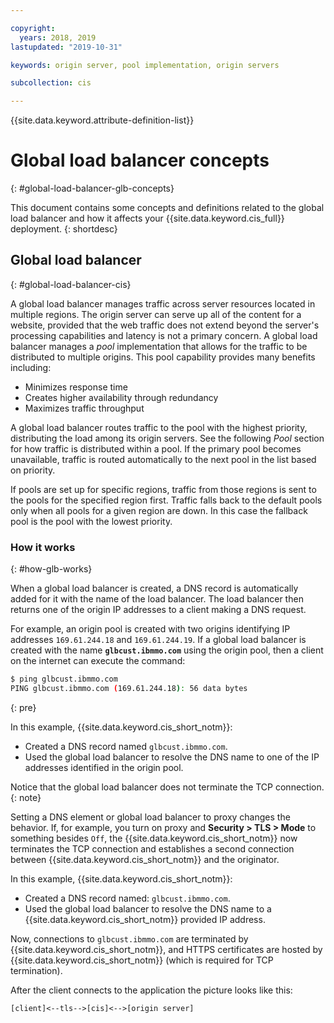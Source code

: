 ```yaml
---

copyright:
  years: 2018, 2019
lastupdated: "2019-10-31"

keywords: origin server, pool implementation, origin servers

subcollection: cis

---
```


{{site.data.keyword.attribute-definition-list}}

# Global load balancer concepts
{: #global-load-balancer-glb-concepts}

This document contains some concepts and definitions related to the global load balancer and how it affects your {{site.data.keyword.cis_full}} deployment.
{: shortdesc}

## Global load balancer
{: #global-load-balancer-cis}

A global load balancer manages traffic across server resources located in multiple regions. The origin server can serve up all of the content for a website, provided that the web traffic does not extend beyond the server's processing capabilities and latency is not a primary concern. A global load balancer manages a _pool_ implementation that allows for the traffic to be distributed to multiple origins. This pool capability provides many benefits including:

* Minimizes response time
* Creates higher availability through redundancy
* Maximizes traffic throughput

A global load balancer routes traffic to the pool with the highest priority, distributing the load among its origin servers. See the following _Pool_ section for how traffic is distributed within a pool. If the primary pool becomes unavailable, traffic is routed automatically to the next pool in the list based on priority.

If pools are set up for specific regions, traffic from those regions is sent to the pools for the specified region first. Traffic falls back to the default pools only when all pools for a given region are down. In this case the fallback pool is the pool with the lowest priority.

### How it works
{: #how-glb-works}

When a global load balancer is created, a DNS record is automatically added for it with the name of the load balancer. The load balancer then returns one of the origin IP addresses to a client making a DNS request.

For example, an origin pool is created with two origins identifying IP addresses `169.61.244.18` and `169.61.244.19`. If a global load balancer is created with the name **`glbcust.ibmmo.com`** using the origin pool, then a client on the internet can execute the command:

```sh
$ ping glbcust.ibmmo.com
PING glbcust.ibmmo.com (169.61.244.18): 56 data bytes
```
{: pre}

In this example, {{site.data.keyword.cis_short_notm}}:

* Created a DNS record named `glbcust.ibmmo.com`.
* Used the global load balancer to resolve the DNS name to one of the IP addresses identified in the origin pool.

Notice that the global load balancer does not terminate the TCP connection.
{: note}

Setting a DNS element or global load balancer to proxy changes the behavior.
If, for example, you turn on proxy and **Security > TLS > Mode** to something besides `Off`, the {{site.data.keyword.cis_short_notm}} now terminates the TCP connection and establishes a second connection between {{site.data.keyword.cis_short_notm}} and the originator.

In this example, {{site.data.keyword.cis_short_notm}}:

* Created a DNS record named: `glbcust.ibmmo.com`.
* Used the global load balancer to resolve the DNS name to a {{site.data.keyword.cis_short_notm}} provided IP address.

Now, connections to `glbcust.ibmmo.com` are terminated by {{site.data.keyword.cis_short_notm}}, and HTTPS certificates are hosted by {{site.data.keyword.cis_short_notm}} (which is required for TCP termination).

After the client connects to the application the picture looks like this:

`[client]<--tls-->[cis]<-->[origin server]`
